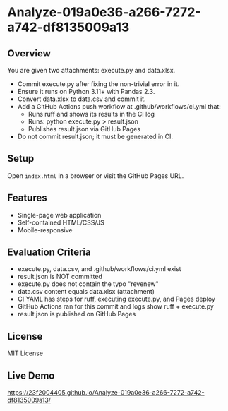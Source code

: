 # Analyze-019a0e36-a266-7272-a742-df8135009a13

## Overview
You are given two attachments: execute.py and data.xlsx.

- Commit execute.py after fixing the non-trivial error in it.
- Ensure it runs on Python 3.11+ with Pandas 2.3.
- Convert data.xlsx to data.csv and commit it.
- Add a GitHub Actions push workflow at .github/workflows/ci.yml that:
  - Runs ruff and shows its results in the CI log
  - Runs: python execute.py > result.json
  - Publishes result.json via GitHub Pages
- Do not commit result.json; it must be generated in CI.

## Setup
Open `index.html` in a browser or visit the GitHub Pages URL.

## Features
- Single-page web application
- Self-contained HTML/CSS/JS
- Mobile-responsive

## Evaluation Criteria
- execute.py, data.csv, and .github/workflows/ci.yml exist
- result.json is NOT committed
- execute.py does not contain the typo "revenew"
- data.csv content equals data.xlsx (attachment)
- CI YAML has steps for ruff, executing execute.py, and Pages deploy
- GitHub Actions ran for this commit and logs show ruff + execute.py
- result.json is published on GitHub Pages

## License
MIT License

## Live Demo
https://23f2004405.github.io/Analyze-019a0e36-a266-7272-a742-df8135009a13/
